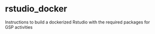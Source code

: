 # rstudio_docker
Instructions to build a dockerized Rstudio with the required packages for GSP activities
